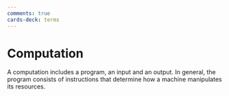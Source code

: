 ```yaml
---
comments: true
cards-deck: terms
---
```


# Computation []()

A computation includes a program, an input and an output. In general, the program consists of instructions that determine how
a machine manipulates its resources.

[](1724427341790)
